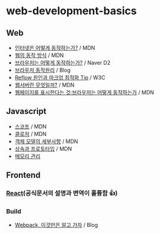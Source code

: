 # web-development-basics

## Web

- [인터넷은 어떻게 동작하는가?](https://wiki.developer.mozilla.org/ko/docs/Learn/Common_questions/How_does_the_Internet_work) / MDN
- [웹의 동작 방식](https://wiki.developer.mozilla.org/ko/docs/Learn/Getting_started_with_the_web/%EC%9B%B9%EC%9D%98_%EB%8F%99%EC%9E%91_%EB%B0%A9%EC%8B%9D) / MDN
- [브라우저는 어떻게 동작하는가?](https://d2.naver.com/helloworld/59361) / Naver D2
- [브라우저 동작원리](https://poiemaweb.com/js-browser) / Blog
- [Reflow 원인과 마크업 최적화 Tip](http://lists.w3.org/Archives/Public/public-html-ig-ko/2011Sep/att-0031/Reflow_____________________________Tip.pdf) / W3C
- [웹서버란 무엇일까?](https://wiki.developer.mozilla.org/ko/docs/Learn/Common_questions/What_is_a_web_server) / MDN
- [웹페이지를 표시한다는 것:브라우저는 어떻게 동작하는가](https://wiki.developer.mozilla.org/ko/docs/Web/Performance/%EB%B8%8C%EB%9D%BC%EC%9A%B0%EC%A0%80%EB%8A%94_%EC%96%B4%EB%96%BB%EA%B2%8C_%EB%8F%99%EC%9E%91%ED%95%98%EB%8A%94%EA%B0%80) / MDN 


## Javascript

- [스코프](https://wiki.developer.mozilla.org/ko/docs/Glossary/%EC%8A%A4%EC%BD%94%ED%94%84) / MDN
- [클로저](https://developer.mozilla.org/ko/docs/Web/JavaScript/Guide/Closures) / MDN
- [객체 모델의 세부사항](https://wiki.developer.mozilla.org/ko/docs/Web/JavaScript/Guide/%EA%B0%9D%EC%B2%B4_%EB%AA%A8%EB%8D%B8%EC%9D%98_%EC%84%B8%EB%B6%80%EC%82%AC%ED%95%AD) / MDN
- [상속과 프로토타입](https://wiki.developer.mozilla.org/ko/docs/Web/JavaScript/Guide/Inheritance_and_the_prototype_chain) / MDN
- [메모리 관리](https://wiki.developer.mozilla.org/ko/docs/Web/JavaScript/Memory_Management)

## Frontend

### [React](https://ko.reactjs.org/docs/getting-started.html)(공식문서의 설명과 변역이 훌륭함 👍)

### Build
- [Webpack, 이것만은 알고 가자](https://velog.io/@sdong001/Webpack-%EC%9D%B4%EA%B2%83%EB%A7%8C%EC%9D%80-%EC%95%8C%EA%B3%A0-%EA%B0%80%EC%9E%90) / Blog






